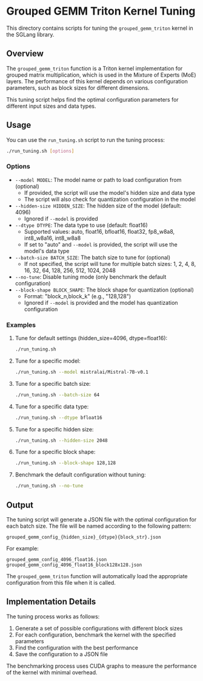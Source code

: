 # Grouped GEMM Triton Kernel Tuning

This directory contains scripts for tuning the `grouped_gemm_triton` kernel in the SGLang library.

## Overview

The `grouped_gemm_triton` function is a Triton kernel implementation for grouped matrix multiplication, which is used in the Mixture of Experts (MoE) layers. The performance of this kernel depends on various configuration parameters, such as block sizes for different dimensions.

This tuning script helps find the optimal configuration parameters for different input sizes and data types.

## Usage

You can use the `run_tuning.sh` script to run the tuning process:

```bash
./run_tuning.sh [options]
```

### Options

- `--model MODEL`: The model name or path to load configuration from (optional)
  - If provided, the script will use the model's hidden size and data type
  - The script will also check for quantization configuration in the model
- `--hidden-size HIDDEN_SIZE`: The hidden size of the model (default: 4096)
  - Ignored if `--model` is provided
- `--dtype DTYPE`: The data type to use (default: float16)
  - Supported values: auto, float16, bfloat16, float32, fp8_w8a8, int8_w8a16, int8_w8a8
  - If set to "auto" and `--model` is provided, the script will use the model's data type
- `--batch-size BATCH_SIZE`: The batch size to tune for (optional)
  - If not specified, the script will tune for multiple batch sizes: 1, 2, 4, 8, 16, 32, 64, 128, 256, 512, 1024, 2048
- `--no-tune`: Disable tuning mode (only benchmark the default configuration)
- `--block-shape BLOCK_SHAPE`: The block shape for quantization (optional)
  - Format: "block_n,block_k" (e.g., "128,128")
  - Ignored if `--model` is provided and the model has quantization configuration

### Examples

1. Tune for default settings (hidden_size=4096, dtype=float16):
   ```bash
   ./run_tuning.sh
   ```

2. Tune for a specific model:
   ```bash
   ./run_tuning.sh --model mistralai/Mistral-7B-v0.1
   ```

3. Tune for a specific batch size:
   ```bash
   ./run_tuning.sh --batch-size 64
   ```

4. Tune for a specific data type:
   ```bash
   ./run_tuning.sh --dtype bfloat16
   ```

5. Tune for a specific hidden size:
   ```bash
   ./run_tuning.sh --hidden-size 2048
   ```

6. Tune for a specific block shape:
   ```bash
   ./run_tuning.sh --block-shape 128,128
   ```

7. Benchmark the default configuration without tuning:
   ```bash
   ./run_tuning.sh --no-tune
   ```

## Output

The tuning script will generate a JSON file with the optimal configuration for each batch size. The file will be named according to the following pattern:

```
grouped_gemm_config_{hidden_size}_{dtype}{block_str}.json
```

For example:
```
grouped_gemm_config_4096_float16.json
grouped_gemm_config_4096_float16_block128x128.json
```

The `grouped_gemm_triton` function will automatically load the appropriate configuration from this file when it is called.

## Implementation Details

The tuning process works as follows:

1. Generate a set of possible configurations with different block sizes
2. For each configuration, benchmark the kernel with the specified parameters
3. Find the configuration with the best performance
4. Save the configuration to a JSON file

The benchmarking process uses CUDA graphs to measure the performance of the kernel with minimal overhead.
